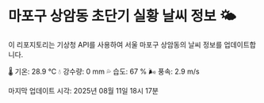 
# 마포구 상암동 초단기 실황 날씨 정보 🌤️

이 리포지토리는 기상청 API를 사용하여 서울 마포구 상암동의 날씨 정보를 업데이트합니다. 

🌡️ 기온: 28.9 ℃
💧 강수량: 0 mm
💦 습도: 67 %
🌬️ 풍속: 2.9 m/s

마지막 업데이트 시각: 2025년 08월 11일 18시 17분    
